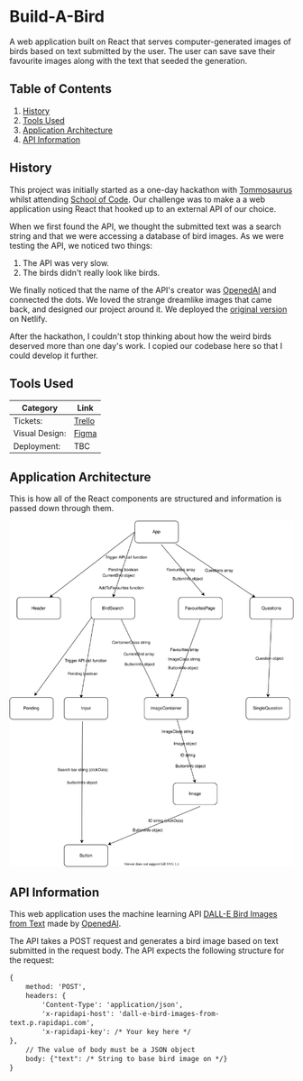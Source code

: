 # Build-A-Bird

A web application built on React that serves computer-generated images of birds based on text submitted by the user. The user can save save their favourite images along with the text that seeded the generation.

## Table of Contents

1. [History](#history)
2. [Tools Used](#tools-used)
3. [Application Architecture](#application-architecture)
4. [API Information](#api-information)

## History

This project was initially started as a one-day hackathon with [Tommosaurus](https://github.com/Tommosaurus) whilst attending [School of Code](https://www.schoolofcode.co.uk/). Our challenge was to make a a web application using React that hooked up to an external API of our choice.

When we first found the API, we thought the submitted text was a search string and that we were accessing a database of bird images. As we were testing the API, we noticed two things:

1. The API was very slow.
2. The birds didn't really look like birds.

We finally noticed that the name of the API's creator was [OpenedAI](https://openedai.github.io/) and connected the dots. We loved the strange dreamlike images that came back, and designed our project around it. We deployed the [original version](https://buildabird.netlify.app/) on Netlify.

After the hackathon, I couldn't stop thinking about how the weird birds deserved more than one day's work. I copied our codebase here so that I could develop it further.

## Tools Used

| Category       | Link                                                                                                                                                                                                                                                                                                       |
| -------------- | ---------------------------------------------------------------------------------------------------------------------------------------------------------------------------------------------------------------------------------------------------------------------------------------------------------- |
| Tickets:       | [Trello](https://l.facebook.com/l.php?u=https%3A%2F%2Ftrello.com%2Fb%2F42rF0UPI%2Fbird-api%3Ffbclid%3DIwAR0VcyiJXSdCOFv1iwKXNn3zMopbm1bue4TJIVZbsO0IzHyaL6lc_7M2T44&h=AT221WSsdYQquMILXHAVQx5OWiEE6X2W-Q2eK8GcD4NRYZ95YGZISX7fwVHlb6g3XjihzuXXKLH6si5zkK4Mpm75myLzAkZ9yVG0ZAYCB3pHHxgAcwKW4Qq4J8raS0xbSiA) |
| Visual Design: | [Figma](https://www.figma.com/file/Dzl0skna2NEpOzQfND2trM/Bird-API?node-id=0%3A1)                                                                                                                                                                                                                          |
| Deployment:    | TBC                                                                                                                                                                                                                                                                                                        |

## Application Architecture

This is how all of the React components are structured and information is passed down through them.

![Application architecture diagram](architecture.drawio.svg)

## API Information

This web application uses the machine learning API [DALL-E Bird Images from Text](https://rapidapi.com/OpenedAI/api/dall-e-bird-images-from-text) made by [OpenedAI](https://openedai.github.io/).

The API takes a POST request and generates a bird image based on text submitted in the request body. The API expects the following structure for the request:

```
{
    method: 'POST',
    headers: {
        'Content-Type': 'application/json',
        'x-rapidapi-host': 'dall-e-bird-images-from-text.p.rapidapi.com',
        'x-rapidapi-key': /* Your key here */
},
    // The value of body must be a JSON object
    body: {"text": /* String to base bird image on */}
}
```
